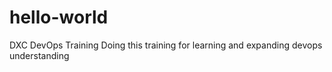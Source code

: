 # hello-world
DXC DevOps Training
Doing this training for learning and expanding devops understanding
